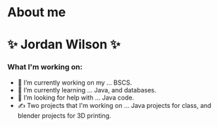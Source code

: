 # About me

# ✨ Jordan Wilson ✨

### What I'm working on:
- 🔭 I’m currently working on my ... BSCS.
- 🌱 I’m currently learning ... Java, and databases.
- 🤔 I’m looking for help with ... Java code.
- ✍ Two projects that I'm working on ... Java projects for class, and blender projects for 3D printing.

